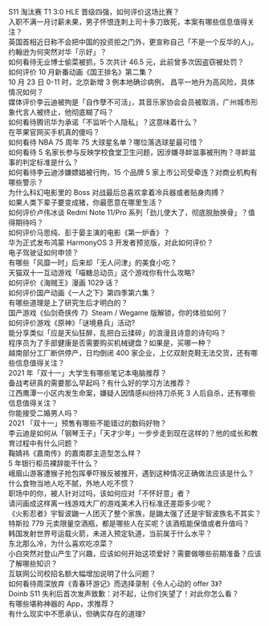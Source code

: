 S11 淘汰赛 T1 3:0 HLE 晋级四强，如何评价这场比赛？  
入职不满一月讨薪未果，男子怀恨连刺上司十多刀致死，本案有哪些信息值得关注？  
英国首相近日称不会把中国的投资拒之门外，更宣称自己「不是一个反华的人」。约翰逊为何突然对华「示好」？  
如何看待无业博士偷菜被抓，5 次共计 46.5 元，此前曾多次因盗窃被处罚？  
如何评价 10 月新番动画《国王排名》第二集？  
10 月 23 日 0-11 时，北京新增 3 例本地确诊病例， 昌平一地升为高风险，具体情况如何？  
媒体评价李云迪被拘是「自作孽不可活」，其音乐家协会会员被取消，广州城市形象代言人被终止，他彻底糊了吗？  
如何看待腾讯华为承诺「不监听个人隐私」？这意味着什么？  
在苹果官网买手机真的傻吗？  
如何看待 NBA 75 周年 75 大球星名单？哪位落选球星最可惜？  
如何看待 5 名家长参与反映学校食堂卫生问题，因涉嫌寻衅滋事被刑拘？寻衅滋事的判定标准是什么？  
如何看待李云迪涉嫌嫖娼被行拘，15 个品牌 5 家上市公司受牵连？对商业机构有哪些警示？  
为什么科幻电影里的 Boss 对战最后总喜欢拿着冷兵器或者贴身肉搏？  
如果人类下辈子要变成猪，你最愿意在哪里生活？  
如何评价卢伟冰谈 Redmi Note 11/Pro 系列「劲儿使大了，彻底脱胎换骨」？值得期待吗？  
如何评价马思纯、彭于晏主演的电影《第一炉香》？  
华为正式发布鸿蒙 HarmonyOS 3 开发者预览版，对此如何评价？  
电子驾驶证如何申领？  
有哪些「风靡一时」后来却「无人问津」的美食小吃？  
天猫双十一互动游戏「喵糖总动员」这个游戏你有什么攻略?  
如何评价《海贼王》漫画 1029 话？  
如何评价国产动画《一人之下》第四季第六集？  
有哪些道理是上了研究生后才明白的？  
国产游戏《仙剑奇侠传 7》Steam / Wegame 版解锁，你的体验如何？  
如何评价游戏《原神》「谜境悬兵」活动?  
能分享类似「应是天仙狂醉，乱把白云揉碎」的浪漫且诗意的诗句吗？  
程序员为了手部健康是否需要购买机械键盘？如果是，买哪一种？  
越南部分工厂断供停产，日均倒闭 400 家企业，上亿双耐克鞋无法交货，还有哪些信息值得关注？  
2021 年「双十一」大学生有哪些笔记本电脑推荐？  
备战考研真的需要那么早起吗？有什么好的学习方法推荐？  
江西鹰潭一小区内发生命案，嫌疑人因情感纠纷持刀杀死 3 人后自杀，还有哪些信息值得关注？  
你能接受二婚男人吗？  
2021 「双十一」预售有哪些不能错过的数码好物？  
李云迪是如何从「钢琴王子」「天才少年」一步步走到现在这样的？他的成长和教育过程中有什么问题？  
鞠婧祎《嘉南传》的嘉南郡主造型怎么样？  
5 年银行柜员裸辞能干什么？  
峨眉山游客遭猴子抢包挥拳吓猴反被推开，遇到这种情况正确做法应该是什么？  
什么食物当地人吃不腻，外地人吃不惯？  
职场中的你，被人针对过吗，该如何应对「不怀好意」者？  
请问画成这样离一线游戏大厂的游戏美术入行标准还差距多少呢？  
《火影忍者》宇智波鼬一人团灭了整个家族，是鼬太强了还是宇智波族名不其实？  
特斯拉 779 元卖限量空酒瓶，都是哪些人在买呢？该酒瓶能保值或者升值吗？  
韩国发射世界号运载火箭，未进入预定轨道，当前属于什么水平？  
东北那么冷，为什么喜欢吃凉菜？  
小白突然对登山产生了兴趣，应该如何开始这项爱好？需要做哪些前期准备？应该了解哪些知识？  
互联网公司校招名额大幅增加说明了什么问题？  
如何看待周深放弃《青春环游记》而选择录制《令人心动的 offer 3》?  
Doinb S11 失利后首次发声致歉：对不起，让你们失望了！对此你怎么看？  
有哪些堪称神器的 App，求推荐？  
有什么现实中不愿承认，但确实存在的道理?  
